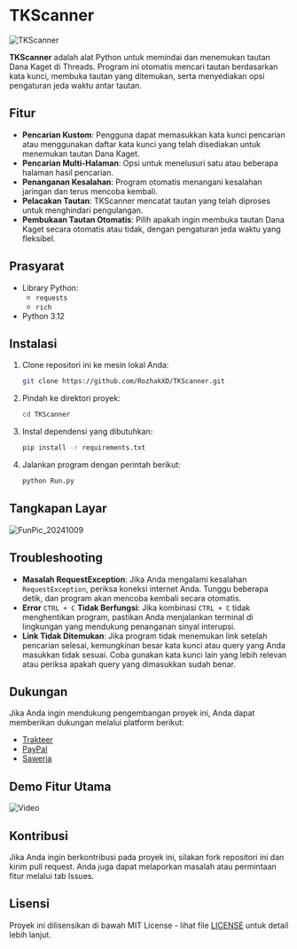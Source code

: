 # TKScanner
![TKScanner](https://github.com/user-attachments/assets/86f8e257-315c-4cf3-94ad-1986cacec9ad)

**TKScanner** adalah alat Python untuk memindai dan menemukan tautan Dana Kaget di Threads. Program ini otomatis mencari tautan berdasarkan kata kunci, membuka tautan yang ditemukan, serta menyediakan opsi pengaturan jeda waktu antar tautan.

## Fitur
- **Pencarian Kustom**: Pengguna dapat memasukkan kata kunci pencarian atau menggunakan daftar kata kunci yang telah disediakan untuk menemukan tautan Dana Kaget.
- **Pencarian Multi-Halaman**: Opsi untuk menelusuri satu atau beberapa halaman hasil pencarian.
- **Penanganan Kesalahan**: Program otomatis menangani kesalahan jaringan dan terus mencoba kembali.
- **Pelacakan Tautan**: TKScanner mencatat tautan yang telah diproses untuk menghindari pengulangan.
- **Pembukaan Tautan Otomatis**: Pilih apakah ingin membuka tautan Dana Kaget secara otomatis atau tidak, dengan pengaturan jeda waktu yang fleksibel.

## Prasyarat
- Library Python:
    - `requests`
    - `rich`
- Python 3.12

## Instalasi
1. Clone repositori ini ke mesin lokal Anda:
    ```bash
    git clone https://github.com/RozhakXD/TKScanner.git
    ```
2. Pindah ke direktori proyek:
    ```bash
    cd TKScanner
    ```
3. Instal dependensi yang dibutuhkan:
    ```bash
    pip install -r requirements.txt
    ```
4. Jalankan program dengan perintah berikut:
    ```bash
    python Run.py
    ```

## Tangkapan Layar
![FunPic_20241009](https://github.com/user-attachments/assets/5344debd-c0fe-4b81-89fd-6f8766ee1b3f)

## Troubleshooting
- **Masalah RequestException**: Jika Anda mengalami kesalahan `RequestException`, periksa koneksi internet Anda. Tunggu beberapa detik, dan program akan mencoba kembali secara otomatis.
- **Error** `CTRL + C` **Tidak Berfungsi**: Jika kombinasi `CTRL + C` tidak menghentikan program, pastikan Anda menjalankan terminal di lingkungan yang mendukung penanganan sinyal interupsi.
- **Link Tidak Ditemukan**: Jika program tidak menemukan link setelah pencarian selesai, kemungkinan besar kata kunci atau query yang Anda masukkan tidak sesuai. Coba gunakan kata kunci lain yang lebih relevan atau periksa apakah query yang dimasukkan sudah benar.

## Dukungan
Jika Anda ingin mendukung pengembangan proyek ini, Anda dapat memberikan dukungan melalui platform berikut:

- [Trakteer](https://trakteer.id/rozhak_official/tip)
- [PayPal](https://paypal.me/rozhak9)
- [Saweria](https://saweria.co/rozhak9)

## Demo Fitur Utama
![Video]()

## Kontribusi
Jika Anda ingin berkontribusi pada proyek ini, silakan fork repositori ini dan kirim pull request. Anda juga dapat melaporkan masalah atau permintaan fitur melalui tab Issues.

## Lisensi
Proyek ini dilisensikan di bawah MIT License - lihat file [LICENSE](https://github.com/RozhakXD/TKScanner/blob/main/LICENSE) untuk detail lebih lanjut.
